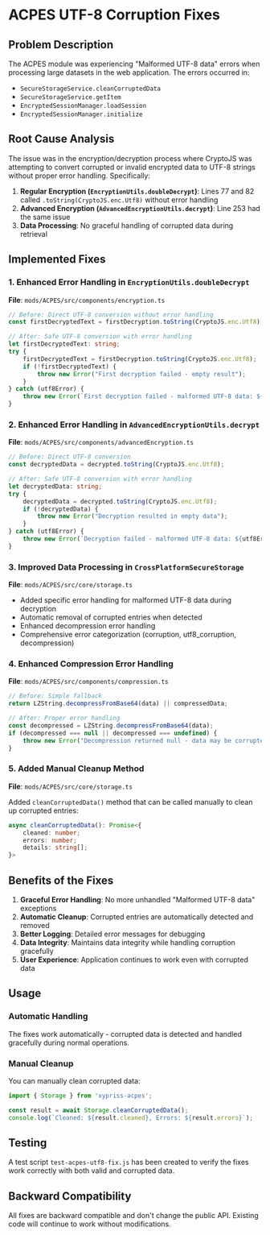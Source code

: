 # ACPES UTF-8 Corruption Fixes

## Problem Description

The ACPES module was experiencing "Malformed UTF-8 data" errors when processing large datasets in the web application. The errors occurred in:

- `SecureStorageService.cleanCorruptedData`
- `SecureStorageService.getItem` 
- `EncryptedSessionManager.loadSession`
- `EncryptedSessionManager.initialize`

## Root Cause Analysis

The issue was in the encryption/decryption process where CryptoJS was attempting to convert corrupted or invalid encrypted data to UTF-8 strings without proper error handling. Specifically:

1. **Regular Encryption (`EncryptionUtils.doubleDecrypt`)**: Lines 77 and 82 called `.toString(CryptoJS.enc.Utf8)` without error handling
2. **Advanced Encryption (`AdvancedEncryptionUtils.decrypt`)**: Line 253 had the same issue
3. **Data Processing**: No graceful handling of corrupted data during retrieval

## Implemented Fixes

### 1. Enhanced Error Handling in `EncryptionUtils.doubleDecrypt`

**File**: `mods/ACPES/src/components/encryption.ts`

```typescript
// Before: Direct UTF-8 conversion without error handling
const firstDecryptedText = firstDecryption.toString(CryptoJS.enc.Utf8);

// After: Safe UTF-8 conversion with error handling
let firstDecryptedText: string;
try {
    firstDecryptedText = firstDecryption.toString(CryptoJS.enc.Utf8);
    if (!firstDecryptedText) {
        throw new Error("First decryption failed - empty result");
    }
} catch (utf8Error) {
    throw new Error(`First decryption failed - malformed UTF-8 data: ${utf8Error}`);
}
```

### 2. Enhanced Error Handling in `AdvancedEncryptionUtils.decrypt`

**File**: `mods/ACPES/src/components/advancedEncryption.ts`

```typescript
// Before: Direct UTF-8 conversion
const decryptedData = decrypted.toString(CryptoJS.enc.Utf8);

// After: Safe UTF-8 conversion with error handling
let decryptedData: string;
try {
    decryptedData = decrypted.toString(CryptoJS.enc.Utf8);
    if (!decryptedData) {
        throw new Error("Decryption resulted in empty data");
    }
} catch (utf8Error) {
    throw new Error(`Decryption failed - malformed UTF-8 data: ${utf8Error}`);
}
```

### 3. Improved Data Processing in `CrossPlatformSecureStorage`

**File**: `mods/ACPES/src/core/storage.ts`

- Added specific error handling for malformed UTF-8 data during decryption
- Automatic removal of corrupted entries when detected
- Enhanced decompression error handling
- Comprehensive error categorization (corruption, utf8_corruption, decompression)

### 4. Enhanced Compression Error Handling

**File**: `mods/ACPES/src/components/compression.ts`

```typescript
// Before: Simple fallback
return LZString.decompressFromBase64(data) || compressedData;

// After: Proper error handling
const decompressed = LZString.decompressFromBase64(data);
if (decompressed === null || decompressed === undefined) {
    throw new Error("Decompression returned null - data may be corrupted");
}
```

### 5. Added Manual Cleanup Method

**File**: `mods/ACPES/src/core/storage.ts`

Added `cleanCorruptedData()` method that can be called manually to clean up corrupted entries:

```typescript
async cleanCorruptedData(): Promise<{
    cleaned: number;
    errors: number;
    details: string[];
}>
```

## Benefits of the Fixes

1. **Graceful Error Handling**: No more unhandled "Malformed UTF-8 data" exceptions
2. **Automatic Cleanup**: Corrupted entries are automatically detected and removed
3. **Better Logging**: Detailed error messages for debugging
4. **Data Integrity**: Maintains data integrity while handling corruption gracefully
5. **User Experience**: Application continues to work even with corrupted data

## Usage

### Automatic Handling
The fixes work automatically - corrupted data is detected and handled gracefully during normal operations.

### Manual Cleanup
You can manually clean corrupted data:

```typescript
import { Storage } from 'xypriss-acpes';

const result = await Storage.cleanCorruptedData();
console.log(`Cleaned: ${result.cleaned}, Errors: ${result.errors}`);
```

## Testing

A test script `test-acpes-utf8-fix.js` has been created to verify the fixes work correctly with both valid and corrupted data.

## Backward Compatibility

All fixes are backward compatible and don't change the public API. Existing code will continue to work without modifications.
